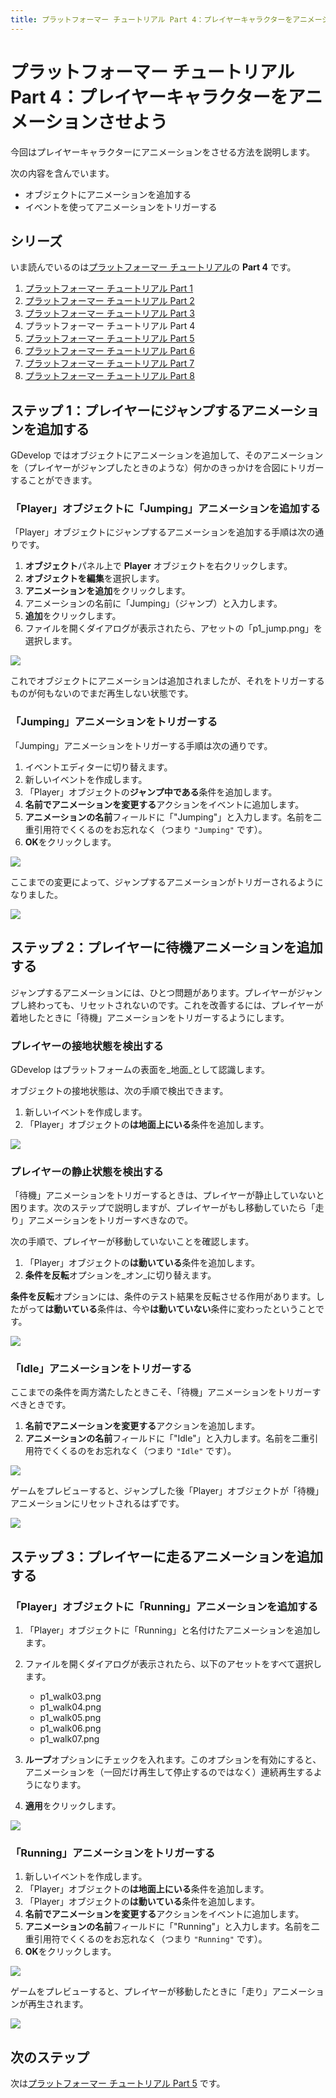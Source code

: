 ```yaml
---
title: プラットフォーマー チュートリアル Part 4：プレイヤーキャラクターをアニメーションさせよう
---
```

# プラットフォーマー チュートリアル Part 4：プレイヤーキャラクターをアニメーションさせよう

今回はプレイヤーキャラクターにアニメーションをさせる方法を説明します。

次の内容を含んでいます。

- オブジェクトにアニメーションを追加する
- イベントを使ってアニメーションをトリガーする

## シリーズ

いま読んでいるのは[プラットフォーマー チュートリアル](/ja/gdevelop5/tutorials/platformer/start)の **Part 4** です。

1. [プラットフォーマー チュートリアル Part 1](/ja/gdevelop5/tutorials/platformer/start)
2. [プラットフォーマー チュートリアル Part 2](/ja/gdevelop5/tutorials/platformer/part-2)
3. [プラットフォーマー チュートリアル Part 3](/ja/gdevelop5/tutorials/platformer/part-3)
4. プラットフォーマー チュートリアル Part 4
5. [プラットフォーマー チュートリアル Part 5](/ja/gdevelop5/tutorials/platformer/part-5)
6. [プラットフォーマー チュートリアル Part 6](/ja/gdevelop5/tutorials/platformer/part-6)
7. [プラットフォーマー チュートリアル Part 7](/ja/gdevelop5/tutorials/platformer/part-7)
8. [プラットフォーマー チュートリアル Part 8](/ja/gdevelop5/tutorials/platformer/part-8)


## ステップ 1：プレイヤーにジャンプするアニメーションを追加する

GDevelop ではオブジェクトにアニメーションを追加して、そのアニメーションを（プレイヤーがジャンプしたときのような）何かのきっかけを合図にトリガーすることができます。

### 「Player」オブジェクトに「Jumping」アニメーションを追加する

「Player」オブジェクトにジャンプするアニメーションを追加する手順は次の通りです。

1. **オブジェクト**パネル上で **Player** オブジェクトを右クリックします。
2. **オブジェクトを編集**を選択します。
3. **アニメーションを追加**をクリックします。
4. アニメーションの名前に「Jumping」（ジャンプ）と入力します。
5. **追加**をクリックします。
6. ファイルを開くダイアログが表示されたら、アセットの「p1_jump.png」を選択します。

![](/gdevelop5/tutorials/platformer/part-4-01.jpg)

これでオブジェクトにアニメーションは追加されましたが、それをトリガーするものが何もないのでまだ再生しない状態です。

### 「Jumping」アニメーションをトリガーする

「Jumping」アニメーションをトリガーする手順は次の通りです。

1. イベントエディターに切り替えます。
2. 新しいイベントを作成します。
3. 「Player」オブジェクトの**ジャンプ中である**条件を追加します。
4. **名前でアニメーションを変更する**アクションをイベントに追加します。
5. **アニメーションの名前**フィールドに「"Jumping"」と入力します。名前を二重引用符でくくるのをお忘れなく（つまり `"Jumping"` です）。
6. **OK**をクリックします。

![](/gdevelop5/tutorials/platformer/part-4-02.jpg)

ここまでの変更によって、ジャンプするアニメーションがトリガーされるようになりました。

![](/gdevelop5/tutorials/platformer/part-4-03.gif)

## ステップ 2：プレイヤーに待機アニメーションを追加する

ジャンプするアニメーションには、ひとつ問題があります。プレイヤーがジャンプし終わっても、リセットされないのです。これを改善するには、プレイヤーが着地したときに「待機」アニメーションをトリガーするようにします。

### プレイヤーの接地状態を検出する

GDevelop はプラットフォームの表面を_地面_として認識します。

オブジェクトの接地状態は、次の手順で検出できます。

1. 新しいイベントを作成します。
2. 「Player」オブジェクトの**は地面上にいる**条件を追加します。

![](/gdevelop5/tutorials/platformer/part-4-04.jpg)

### プレイヤーの静止状態を検出する

「待機」アニメーションをトリガーするときは、プレイヤーが静止していないと困ります。次のステップで説明しますが、プレイヤーがもし移動していたら「走り」アニメーションをトリガーすべきなので。

次の手順で、プレイヤーが移動していないことを確認します。

1. 「Player」オブジェクトの**は動いている**条件を追加します。
2. **条件を反転**オプションを_オン_に切り替えます。

**条件を反転**オプションには、条件のテスト結果を反転させる作用があります。したがって**は動いている**条件は、今や**は動いていない**条件に変わったということです。

![](/gdevelop5/tutorials/platformer/part-4-05.jpg)

### 「Idle」アニメーションをトリガーする

ここまでの条件を両方満たしたときこそ、「待機」アニメーションをトリガーすべきときです。

1. **名前でアニメーションを変更する**アクションを追加します。
2. **アニメーションの名前**フィールドに「"Idle"」と入力します。名前を二重引用符でくくるのをお忘れなく（つまり `"Idle"` です）。

![](/gdevelop5/tutorials/platformer/part-4-06.jpg)

ゲームをプレビューすると、ジャンプした後「Player」オブジェクトが「待機」アニメーションにリセットされるはずです。

![](/gdevelop5/tutorials/platformer/part-4-jumping-with-idle-animation.gif)

## ステップ 3：プレイヤーに走るアニメーションを追加する

### 「Player」オブジェクトに「Running」アニメーションを追加する

1. 「Player」オブジェクトに「Running」と名付けたアニメーションを追加します。
2. ファイルを開くダイアログが表示されたら、以下のアセットをすべて選択します。

   - p1_walk03.png
   - p1_walk04.png
   - p1_walk05.png
   - p1_walk06.png
   - p1_walk07.png
3. **ループ**オプションにチェックを入れます。このオプションを有効にすると、アニメーションを（一回だけ再生して停止するのではなく）連続再生するようになります。
4. **適用**をクリックします。

![](/gdevelop5/tutorials/platformer/part-4-07.jpg)

### 「Running」アニメーションをトリガーする

1. 新しいイベントを作成します。
2. 「Player」オブジェクトの**は地面上にいる**条件を追加します。
3. 「Player」オブジェクトの**は動いている**条件を追加します。
4. **名前でアニメーションを変更する**アクションをイベントに追加します。
5. **アニメーションの名前**フィールドに「"Running"」と入力します。名前を二重引用符でくくるのをお忘れなく（つまり `"Running"` です）。
6. **OK**をクリックします。

![](/gdevelop5/tutorials/platformer/part-4-08.jpg)

ゲームをプレビューすると、プレイヤーが移動したときに「走り」アニメーションが再生されます。

![](/gdevelop5/tutorials/platformer/part-4-running-animation.gif)

## 次のステップ

次は[プラットフォーマー チュートリアル Part 5](/ja/gdevelop5/tutorials/platformer/part-5) です。